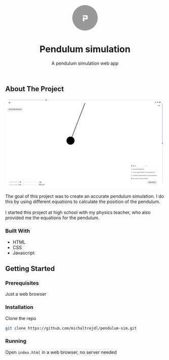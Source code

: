 <div align="center">
  <img src="images/icon_ldpi.png" alt="Logo" width="80" height="80">

  <h1 align="center">Pendulum simulation</h1>

  <p align="center">
    A pendulum simulation web app
  </p>
  <br>
</div>



## About The Project

![Pendulum Simulation Screen Shot](images/Screenshot.png)

The goal of this project was to create an accurate pendulum simulation. I do this by using different equations to calculate the position of the pendulum. \
\
I started this project at high school with my physics teacher, who also provided me the equations for the pendulum.


### Built With

* HTML
* CSS
* Javascript


## Getting Started

### Prerequisites

Just a web browser

### Installation

Clone the repo
   ```sh
   git clone https://github.com/michaltrejdl/pendulum-sim.git
   ```
   
### Running

Open `index.html` in a web browser, no server needed
